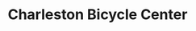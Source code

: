 ---
title: "Charleston Bicycle Center"
url: /charleston/charleston-bicycle-center/
shop: Fahrrad
---